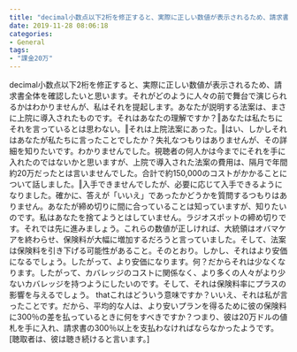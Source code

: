 ```yaml
---
title: "decimal小数点以下2桁を修正すると、実際に正しい数値が表示されるため、請求書全体を確認したいと思います。"
date: 2019-11-28 08:06:18
categories:
- General
tags:
- "課金20万"
---
```


decimal小数点以下2桁を修正すると、実際に正しい数値が表示されるため、請求書全体を確認したいと思います。それがどのように人々の前で舞台で演じられるかはわかりませんが、私はそれを提起します。あなたが説明する法案は、まさに上院に導入されたものです。それはあなたの理解ですか？‖あなたは私たちにそれを言っているとは思わない。‖それは上院法案にあった。‖はい、しかしそれはあなたが私たちに言ったことでしたか？失礼なつもりはありませんが、その詳細を知りたいです。わかりませんでした。視聴者の何人かは今までにそれを手に入れたのではないかと思いますが、上院で導入された法案の費用は、隔月で年間約20万だったとは言いませんでした。合計で約150,000のコストがかかることについて話しました。‖入手できませんでしたが、必要に応じて入手できるようになりました。確かに、答えが「いいえ」であったかどうかを質問するつもりはありません。あなたが締め切りに間に合っていることは知っていますが、知りたいのです。私はあなたを捨てようとはしていません。ラジオスポットの締め切りです。それでは先に進みましょう。これらの数値が正しければ、大統領はオバマケアを終わらせ、保険料が大幅に増加するだろうと言っていました。そして、法案は保険料を引き下げる可能性があること。そのとおり。しかし、それはより安価になるでしょう。したがって、より安価になります。何？だからそれは少なくなります。したがって、カバレッジのコストに関係なく、より多くの人々がより少ないカバレッジを持つようにしたいのです。そして、それは保険料率にプラスの影響を与えるでしょう。 thatこれはどういう意味ですか？いいえ、それは私が言ったことです。だから、平均的な人は、より安いプランを得るために彼の保険料に300％の差を払っているときに何をすべきですか？つまり、彼は20万ドルの値札を手に入れ、請求書の300％以上を支払わなければならなかったようです。 [聴取者は、彼は聴き続けると言います。]
